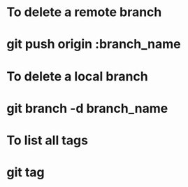 # To delete a remote branch
# git push origin :branch_name

# To delete a local branch
# git branch -d branch_name 

# To list all tags
# git tag
